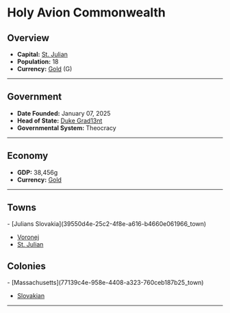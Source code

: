 <!--UNDEDITED FILE, remove this entire line if this file has been edited!-->
# <!--NAME-->Holy Avion Commonwealth<!--NAME-->

## Overview

- **Capital:** <!--CAPITAL_LINK-->[St. Julian](f9c2a279-f2ed-41c2-8339-8675d9ccd979_town)<!--CAPITAL_LINK-->
- **Population:** <!--POPULATION-->18<!--POPULATION-->
- **Currency:** <!--CURRENCY_LINK-->[Gold](Gold_currency)<!--CURRENCY_LINK--> (<!--CURRENCY_ABV-->G<!--CURRENCY_ABV-->)

---

## Government

- **Date Founded:** <!--FOUNDED-->January 07, 2025<!--FOUNDED-->
- **Head of State:** <!--LEADER_TITLE_LINK-->[Duke Grad13nt](Grad13nt_user)<!--LEADER_TITLE_LINK-->
- **Governmental System:** <!--GOVERNMENT-->Theocracy<!--GOVERNMENT-->

---

## Economy

- **GDP:** <!--GDP-->38,456g<!--GDP-->
- **Currency:** <!--CURRENCY_LINK-->[Gold](Gold_currency)<!--CURRENCY_LINK-->

---

## Towns

<!--TOWNS-->- [Julians Slovakia](39550d4e-25c2-4f8e-a616-b4660e061966_town)
- [Voronej](1ed96a33-92fd-4151-86f3-5ab0eb4d48e2_town)
- [St. Julian](f9c2a279-f2ed-41c2-8339-8675d9ccd979_town)<!--TOWNS-->

## Colonies

<!--COLONIES-->- [Massachusetts](77139c4e-958e-4408-a323-760ceb187b25_town)
- [Slovakian](1dc254d3-fe96-43be-8a1e-217331816d6e_town)<!--COLONIES-->

---